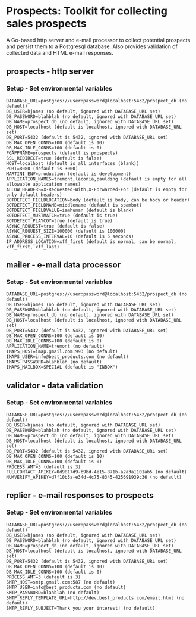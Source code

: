 # Prospects:  Toolkit for collecting sales prospects
A Go-based http server and e-mail processor to collect potential prospects and persist them to a Postgresql database.  Also provides validation of collected data and HTML e-mail responses.

## prospects - http server

### Setup - Set environmental variables
    DATABASE_URL=postgres://user:password@localhost:5432/prospect_db (no default)
    DB_USER=hjames (no default, ignored with DATABASE_URL set)
    DB_PASSWORD=blahblah (no default, ignored with DATABASE_URL set)
    DB_NAME=prospect_db (no default, ignored with DATABASE_URL set)
    DB_HOST=localhost (default is localhost, ignored with DATABASE_URL set)
    DB_PORT=5432 (default is 5432, ignored with DATABASE_URL set)
    DB_MAX_OPEN_CONNS=100 (default is 10)
    DB_MAX_IDLE_CONNS=100 (default is 0)
    PGAPPNAME=prospects (default is prospects)
    SSL_REDIRECT=true (default is false)
    HOST=localhost (default is all interfaces (blank))
    PORT=8080 (default is 3000)
    MARTINI_ENV=production (default is development)
    APPLICATION_NAMES=tremont,laconia,paulding (default is empty for all allowable application names)
    ALLOW_HEADERS=X-Requested-With,X-Forwarded-For (default is empty for only default headers)
    BOTDETECT_FIELDLOCATION=body (default is body, can be body or header)
    BOTDETECT_FIELDNAME=middlename (default is spambot)
    BOTDETECT_FIELDVALUE=iamhuman (default is blank)
    BOTDETECT_MUSTMATCH=true (default is true)
    BOTDETECT_PLAYCOY=true (default is true)
    ASYNC_REQUEST=true (default is false)
    ASYNC_REQUEST_SIZE=100000 (default is 100000)
    ASYNC_PROCESS_INTERVAL=10 (default is 5 seconds)
    IP_ADDRESS_LOCATION=xff_first (default is normal, can be normal, xff_first, xff_last)

## mailer - e-mail data processor

### Setup - Set environmental variables
    DATABASE_URL=postgres://user:password@localhost:5432/prospect_db (no default)
    DB_USER=hjames (no default, ignored with DATABASE_URL set)
    DB_PASSWORD=blahblah (no default, ignored with DATABASE_URL set)
    DB_NAME=prospect_db (no default, ignored with DATABASE_URL set)
    DB_HOST=localhost (default is localhost, ignored with DATABASE_URL set)
    DB_PORT=5432 (default is 5432, ignored with DATABASE_URL set)
    DB_MAX_OPEN_CONNS=100 (default is 10)
    DB_MAX_IDLE_CONNS=100 (default is 0)
    APPLICATION_NAME=tremont (no default)
    IMAPS_HOST=imap.gmail.com:993 (no default)
    IMAPS_USER=info@best_products.com (no default)
    IMAPS_PASSWORD=blahblah (no default)
    IMAPS_MAILBOX=SPECIAL (default is "INBOX")

## validator - data validation

### Setup - Set environmental variables
    DATABASE_URL=postgres://user:password@localhost:5432/prospect_db (no default)
    DB_USER=hjames (no default, ignored with DATABASE_URL set)
    DB_PASSWORD=blahblah (no default, ignored with DATABASE_URL set)
    DB_NAME=prospect_db (no default, ignored with DATABASE_URL set)
    DB_HOST=localhost (default is localhost, ignored with DATABASE_URL set)
    DB_PORT=5432 (default is 5432, ignored with DATABASE_URL set)
    DB_MAX_OPEN_CONNS=100 (default is 10)
    DB_MAX_IDLE_CONNS=100 (default is 0)
    PROCESS_AMT=3 (default is 3)
    FULLCONTACT_APIKEY=0d9817d9-b9bd-4e15-871b-a2a3a1101ab5 (no default)
    NUMVERIFY_APIKEY=d7f10b5a-e34d-4c75-8345-425691939c36 (no default)

## replier - e-mail responses to prospects

### Setup - Set environmental variables
    DATABASE_URL=postgres://user:password@localhost:5432/prospect_db (no default)
    DB_USER=hjames (no default, ignored with DATABASE_URL set)
    DB_PASSWORD=blahblah (no default, ignored with DATABASE_URL set)
    DB_NAME=prospect_db (no default, ignored with DATABASE_URL set)
    DB_HOST=localhost (default is localhost, ignored with DATABASE_URL set)
    DB_PORT=5432 (default is 5432, ignored with DATABASE_URL set)
    DB_MAX_OPEN_CONNS=100 (default is 10)
    DB_MAX_IDLE_CONNS=100 (default is 0)
    PROCESS_AMT=3 (default is 3)
    SMTP_HOST=smtp.gmail.com:587 (no default)
    SMTP_USER=info@best_products.com (no default)
    SMTP_PASSWORD=blahblah (no default)
    SMTP_REPLY_TEMPLATE_URL=http://dev.best_products.com/email.html (no default)
    SMTP_REPLY_SUBJECT=Thank you your interest! (no default)
